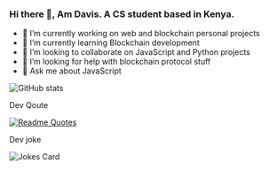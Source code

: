 ### Hi there 👋, Am Davis. A CS student based in Kenya.


- 🔭 I’m currently working on web and blockchain personal projects
- 🌱 I’m currently learning Blockchain development
- 👯 I’m looking to collaborate on JavaScript and Python projects
- 🤔 I’m looking for help with blockchain protocol stuff
- 💬 Ask me about JavaScript

![GitHub stats](https://github-readme-stats.vercel.app/api?username=bwakedavis&count_private=true&show_icons=true)

Dev Qoute

[![Readme Quotes](https://quotes-github-readme.vercel.app/api?type=horizontal&theme=dark)](https://github.com/piyushsuthar/github-readme-quotes)

<!-- Markdown -->
Dev joke

![Jokes Card](https://readme-jokes.vercel.app/api)
